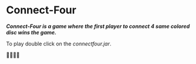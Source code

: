 # Connect-Four
 
*__Connect-Four is a game where the first player to connect 4 same colored disc wins the game.__*

To play double click on the *connectfour.jar*.

:large_blue_circle::large_blue_circle::large_blue_circle::large_blue_circle:
